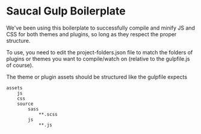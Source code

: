 # Saucal Gulp Boilerplate

We've been using this boilerplate to successfully compile and minify JS and CSS for both themes and plugins, so long as they respect the proper structure.

To use, you need to edit the project-folders.json file to match the folders of plugins or themes you want to compile/watch on (relative to the gulpfile.js of course).

The theme or plugin assets should be structured like the gulpfile expects

```
assets
    js
    css
    source
        sass
            **.scss
        js
            **.js
```